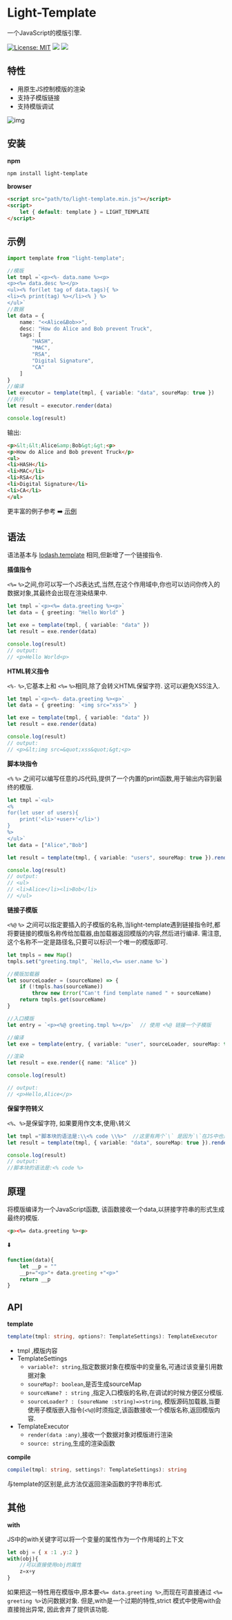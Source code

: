 # Light-Template

一个JavaScript的模版引擎.

[![License: MIT](https://img.shields.io/badge/License-MIT-yellow.svg)](https://opensource.org/licenses/MIT)
<a href="https://travis-ci.com/light0x00/light-template"><img src="https://travis-ci.com/light0x00/light-template.svg?branch=master"></a> 
<a href="https://www.npmjs.com/package/light-template"><img src="https://img.shields.io/npm/v/light-template"></a>

## 特性

- 用原生JS控制模版的渲染
- 支持子模版链接
- 支持模版调试

![img](./docs/debug-demo.png)

## 安装

**npm**

```bash
npm install light-template
```

**browser**

```html
<script src="path/to/light-template.min.js"></script>
<script>
	let { default: template } = LIGHT_TEMPLATE
</script>
```

## 示例

```ts
import template from "light-template";

//模版
let tmpl =`<p><%- data.name %><p>
<p><%= data.desc %></p>
<ul><% for(let tag of data.tags){ %>
<li><% print(tag) %></li><% } %>
</ul>`
//数据
let data = {
	name: "<<Alice&Bob>>",
	desc: "How do Alice and Bob prevent Truck",
	tags: [
		"HASH",
		"MAC",
		"RSA",
		"Digital Signature",
		"CA"
	]
}
//编译
let executor = template(tmpl, { variable: "data", soureMap: true }) 
//执行
let result = executor.render(data)

console.log(result)
```

输出:

```html
<p>&lt;&lt;Alice&amp;Bob&gt;&gt;<p>
<p>How do Alice and Bob prevent Truck</p>
<ul>
<li>HASH</li>
<li>MAC</li>
<li>RSA</li>
<li>Digital Signature</li>
<li>CA</li>
</ul>
```

更丰富的例子参考 ➡️ [示例](https://github.com/light0x00/light-template/tree/master/examples)

## 语法

语法基本与 [lodash.template](https://lodash.com/docs/4.17.15#template) 相同,但新增了一个链接指令.

**插值指令**

`<%=` `%>`之间,你可以写一个JS表达式,当然,在这个作用域中,你也可以访问你传入的数据对象,其最终会出现在渲染结果中.

```ts
let tmpl =`<p><%= data.greeting %><p>`
let data = { greeting: "Hello World" }

let exe = template(tmpl, { variable: "data" })
let result = exe.render(data)

console.log(result)
// output:
// <p>Hello World<p>
```

**HTML转义指令**

`<%-` `%>`,它基本上和 `<%=` `%>`相同,除了会转义HTML保留字符. 这可以避免XSS注入.

```ts
let tmpl =`<p><%- data.greeting %><p>`
let data = { greeting: `<img src="xss">` }

let exe = template(tmpl, { variable: "data" })
let result = exe.render(data)

console.log(result)
// output:
// <p>&lt;img src=&quot;xss&quot;&gt;<p>
```

**脚本块指令**

`<%` `%>` 之间可以编写任意的JS代码,提供了一个内置的print函数,用于输出内容到最终的模版.

```ts
let tmpl =`<ul>
<% 
for(let user of users){
	print('<li>'+user+'</li>')
} 
%>
</ul>`
let data = ["Alice","Bob"]

let result = template(tmpl, { variable: "users", soureMap: true }).render(data)

console.log(result)
// output:
// <ul>
// <li>Alice</li><li>Bob</li>
// </ul>
```

**链接子模版**

`<%@` `%>` 之间可以指定要插入的子模版的名称,当light-template遇到链接指令时,都将要链接的模版名称传给加载器,由加载器返回模版的内容,然后进行编译. 需注意,这个名称不一定是路径名,只要可以标识一个唯一的模版即可.

```ts
let tmpls = new Map()
tmpls.set("greeting.tmpl", `Hello,<%= user.name %>`)

//模版加载器
let sourceLoader = (sourceName) => {
	if (!tmpls.has(sourceName))
		throw new Error("Can't find template named " + sourceName)
	return tmpls.get(sourceName)
}

//入口模版
let entry = `<p><%@ greeting.tmpl %></p>`  // 使用 <%@ 链接一个子模版

//编译
let exe = template(entry, { variable: "user", sourceLoader, soureMap: true })

//渲染
let result = exe.render({ name: "Alice" })

console.log(result)

// output:
// <p>Hello,Alice</p>
```

**保留字符转义**

`<%`、`%>`是保留字符, 如果要用作文本,使用`\`转义

```ts
let tmpl ="脚本块的语法是:\\<% code \\%>"  //这里有两个`\` 是因为`\`在JS中也是特殊字符,因此要加一个`\`转义
let result = template(tmpl, { variable: "data", soureMap: true }).render({})

console.log(result)
// output:
//脚本块的语法是:<% code %>
```

## 原理

将模版编译为一个JavaScript函数, 该函数接收一个data,以拼接字符串的形式生成最终的模版.

```html
<p><%= data.greeting %><p>
```

⬇️

```js
function(data){
	let __p = ""
	__p+="<p>"+ data.greeting +"<p>"
	return __p
}
```

## API

**template**

```ts
template(tmpl: string, options?: TemplateSettings): TemplateExecutor
```

- tmpl ,模版内容
- TemplateSettings
	- `variable?: string`,指定数据对象在模版中的变量名,可通过该变量引用数据对象
	- `soureMap?: boolean`,是否生成sourceMap
	- `sourceName? : string` ,指定入口模版的名称,在调试的时候方便区分模版.
	- `sourceLoader? : (soureName :string)=>string`, 模版源码加载器,当要使用子模版嵌入指令(`<%@`)时须指定,该函数接收一个模版名称,返回模版内容.
- TemplateExecutor
	- `render(data :any)`,接收一个数据对象对模版进行渲染
	- `source: string`,生成的渲染函数

**compile**

```ts
compile(tmpl: string, settings?: TemplateSettings): string
```
与template的区别是,此方法仅返回渲染函数的字符串形式. 

## 其他

**with**

JS中的with关键字可以将一个变量的属性作为一个作用域的上下文

```js
let obj = { x :1 ,y:2 }
with(obj){
	//可以直接使用obj的属性
	z=x+y
}
```

如果把这一特性用在模版中,原本要`<%= data.greeting %>`,而现在可直接通过 `<%= greeting %>`访问数据对象.
但是,with是一个过期的特性,strict 模式中使用with会直接抛出异常, 因此舍弃了提供该功能.


